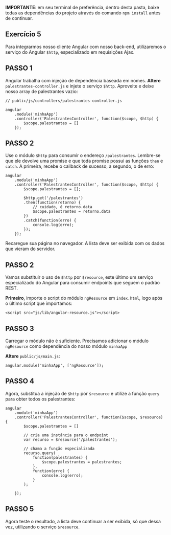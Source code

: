 **IMPORTANTE**: em seu terminal de preferência, dentro desta pasta, baixe todas as dependências do projeto através do comando `npm install` antes de continuar.

## Exercício 5

Para integrarmos nosso cliente Angular com nosso back-end, utilizaremos o serviço do Angular `$http`, especializado em requisições Ajax.

## PASSO 1
Angular trabalha com injeção de dependência baseada em nomes.
**Altere** `palestrantes-controller.js` e injete o serviço `$http`. Aproveite e deixe nosso array de palestrantes vazio:

```
// public/js/controllers/palestrantes-controller.js

angular
    .module('minhaApp')
    .controller('PalestrantesController', function($scope, $http) {
        $scope.palestrantes = []
    });
```

## PASSO 2 
Use o módulo `$http` para consumir o endereço `/palestrantes`. Lembre-se que ele devolve uma promise e que toda promise possui as funções `then`
 e `catch`. A primeira, recebe o callback de sucesso, a segundo, o de erro:

```
angular
    .module('minhaApp')
    .controller('PalestrantesController', function($scope, $http) {
        $scope.palestrantes = [];

        $http.get('/palestrantes')
        .then(function(retorno) {
            // cuidado, é retorno.data
            $scope.palestrantes = retorno.data
        })
        .catch(function(erro) {
            console.log(erro);
        });
    });
```

Recaregue sua página no navegador. A lista deve ser exibida com os dados que vieram do servidor.

## PASSO 2
Vamos substituir o uso de `$http` por `$resource`, este último um serviço especializado do Angular para consumir endpoints que seguem o padrão REST.

**Primeiro**, importe o script do módulo `ngResource` em `index.html`, 
logo após o último script que importamos:

```
<script src="js/lib/angular-resource.js"></script>
```

## PASSO 3
Carregar o módulo não é suficiente. Precisamos adicionar o módulo `ngResource` como dependência do nosso módulo `minhaApp`

**Altere** `public/js/main.js`:

```
angular.module('minhaApp', ['ngResource']);
```

## PASSO 4

Agora, substitua a injeção de `$http` por `$resource` e utilize a função `query` para obter todos os palestrantes:

```
angular
    .module('minhaApp')
    .controller('PalestrantesController', function($scope, $resource) {
        $scope.palestrantes = []

        // cria uma instância para o endpoint
        var recurso = $resource('/palestrantes');

        // chama a função especializada
        recurso.query(
            function(palestrantes) {
                $scope.palestrantes = palestrantes;
            }, 
            function(erro) {
                console.log(erro);
            }
        );        
        
    });
```



## PASSO 5 
Agora teste o resultado, a lista deve continuar a ser exibida, só que dessa vez, utilizando o serviço `$resource`.